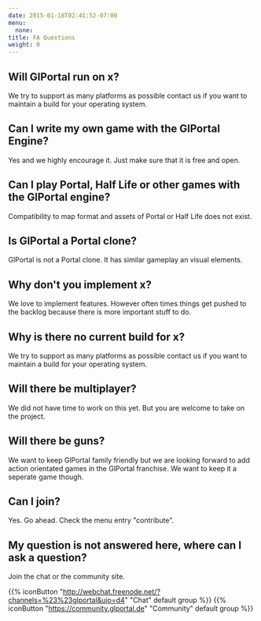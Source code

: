 ```yaml
---
date: 2015-01-18T02:41:52-07:00
menu:
  none:
title: FA Questions
weight: 0
---
```

## Will GlPortal run on x?
We try to support as many platforms as possible contact us if you want to maintain a build for your operating system.

## Can I write my own game with the GlPortal Engine?
Yes and we highly encourage it. Just make sure that it is free and open.
## Can I play Portal, Half Life or other games with the GlPortal engine?
Compatibility to map format and assets of Portal or Half Life does not exist.
## Is GlPortal a Portal clone?
GlPortal is not a Portal clone. It has similar gameplay an visual elements.
## Why don't you implement x?
We love to implement features. However often times things get pushed to the backlog because there is more important stuff to do.
## Why is there no current build for x?
We try to support as many platforms as possible contact us if you want to maintain a build for your operating system.
## Will there be multiplayer?
We did not have time to work on this yet. But you are welcome to take on the project.
## Will there be guns?
We want to keep GlPortal family friendly but we are looking forward to add action orientated games in the GlPortal franchise. We want to keep it a seperate game though.
## Can I join?
Yes. Go ahead. Check the menu entry "contribute".
## My question is not answered here, where can I ask a question?
Join the chat or the community site.

{{% iconButton "http://webchat.freenode.net/?channels=%23%23glportal&uio=d4" "Chat" default group %}}
{{% iconButton "https://community.glportal.de" "Community" default group %}}
